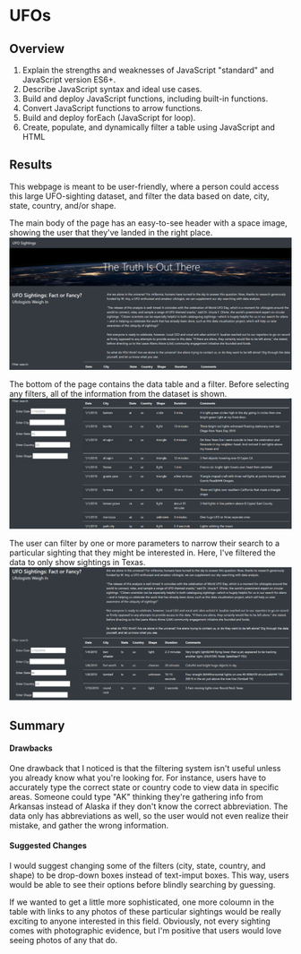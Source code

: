 # UFOs

## Overview
1. Explain the strengths and weaknesses of JavaScript "standard" and JavaScript version ES6+.
2. Describe JavaScript syntax and ideal use cases.
3. Build and deploy JavaScript functions, including built-in functions.
4. Convert JavaScript functions to arrow functions.
5. Build and deploy forEach (JavaScript for loop).
6. Create, populate, and dynamically filter a table using JavaScript and HTML

## Results
This webpage is meant to be user-friendly, where a person could access this large UFO-sighting dataset, and filter the data based on date, city, state, country, and/or shape. 

The main body of the page has an easy-to-see header with a space image, showing the user that they've landed in the right place.
![pic1](https://github.com/charlagarcia/UFOs/blob/main/static/images/page%20top.png)

The bottom of the page contains the data table and a filter. Before selecting any filters, all of the information from the dataset is shown.
![pic2](https://github.com/charlagarcia/UFOs/blob/main/static/images/table%20unfiltered.png)

The user can filter by one or more parameters to narrow their search to a particular sighting that they might be interested in.  Here, I've filtered the data to only show sightings in Texas.
![pic3](https://github.com/charlagarcia/UFOs/blob/main/static/images/table%20filtered%20tx.png)

## Summary
#### Drawbacks
One drawback that I noticed is that the filtering system isn't useful unless you already know what you're looking for.  For instance, users have to accurately type the correct state or country code to view data in specific areas.  Someone could type "AK" thinking they're gathering info from Arkansas instead of Alaska if they don't know the correct abbreviation.  The data only has abbreviations as well, so the user would not even realize their mistake, and gather the wrong information.

#### Suggested Changes
I would suggest changing some of the filters (city, state, country, and shape) to be drop-down boxes instead of text-imput boxes.  This way, users would be able to see their options before blindly searching by guessing.

If we wanted to get a little more sophisticated, one more coloumn in the table with links to any photos of these particular sightings would be really exciting to anyone interested in this field.  Obviously, not every sighting comes with photographic evidence, but I'm positive that users would love seeing photos of any that do.
